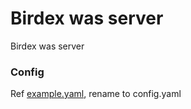 # Birdex was server
Birdex was server

### Config
Ref [example.yaml](./example.yaml), rename to config.yaml  
